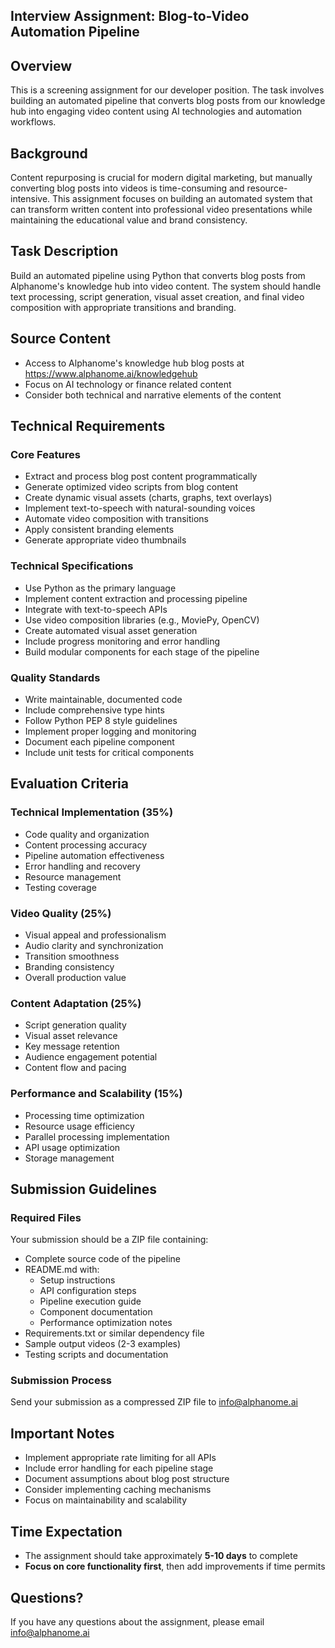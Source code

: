 ## Interview Assignment: Blog-to-Video Automation Pipeline

## Overview
This is a screening assignment for our developer position. The task involves building an automated pipeline that converts blog posts from our knowledge hub into engaging video content using AI technologies and automation workflows.

## Background
Content repurposing is crucial for modern digital marketing, but manually converting blog posts into videos is time-consuming and resource-intensive. This assignment focuses on building an automated system that can transform written content into professional video presentations while maintaining the educational value and brand consistency.

## Task Description
Build an automated pipeline using Python that converts blog posts from Alphanome's knowledge hub into video content. The system should handle text processing, script generation, visual asset creation, and final video composition with appropriate transitions and branding.

## Source Content
- Access to Alphanome's knowledge hub blog posts at https://www.alphanome.ai/knowledgehub
- Focus on AI technology or finance related content
- Consider both technical and narrative elements of the content

## Technical Requirements

### Core Features
* Extract and process blog post content programmatically
* Generate optimized video scripts from blog content
* Create dynamic visual assets (charts, graphs, text overlays)
* Implement text-to-speech with natural-sounding voices
* Automate video composition with transitions
* Apply consistent branding elements
* Generate appropriate video thumbnails

### Technical Specifications
* Use Python as the primary language
* Implement content extraction and processing pipeline
* Integrate with text-to-speech APIs
* Use video composition libraries (e.g., MoviePy, OpenCV)
* Create automated visual asset generation
* Include progress monitoring and error handling
* Build modular components for each stage of the pipeline

### Quality Standards
* Write maintainable, documented code
* Include comprehensive type hints
* Follow Python PEP 8 style guidelines
* Implement proper logging and monitoring
* Document each pipeline component
* Include unit tests for critical components

## Evaluation Criteria

### Technical Implementation (35%)
* Code quality and organization
* Content processing accuracy
* Pipeline automation effectiveness
* Error handling and recovery
* Resource management
* Testing coverage

### Video Quality (25%)
* Visual appeal and professionalism
* Audio clarity and synchronization
* Transition smoothness
* Branding consistency
* Overall production value

### Content Adaptation (25%)
* Script generation quality
* Visual asset relevance
* Key message retention
* Audience engagement potential
* Content flow and pacing

### Performance and Scalability (15%)
* Processing time optimization
* Resource usage efficiency
* Parallel processing implementation
* API usage optimization
* Storage management

## Submission Guidelines

### Required Files
Your submission should be a ZIP file containing:
* Complete source code of the pipeline
* README.md with:
   * Setup instructions
   * API configuration steps
   * Pipeline execution guide
   * Component documentation
   * Performance optimization notes
* Requirements.txt or similar dependency file
* Sample output videos (2-3 examples)
* Testing scripts and documentation

### Submission Process
Send your submission as a compressed ZIP file to info@alphanome.ai

## Important Notes
* Implement appropriate rate limiting for all APIs
* Include error handling for each pipeline stage
* Document assumptions about blog post structure
* Consider implementing caching mechanisms
* Focus on maintainability and scalability

## Time Expectation
* The assignment should take approximately **5-10 days** to complete
* **Focus on core functionality first**, then add improvements if time permits

## Questions?
If you have any questions about the assignment, please email info@alphanome.ai
